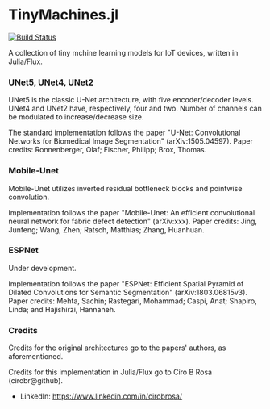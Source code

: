 # TinyMachines.jl

[![Build Status](https://github.com/cirobr/TinyMachines.jl/actions/workflows/CI.yml/badge.svg?branch=main)](https://github.com/cirobr/TinyMachines.jl/actions/workflows/CI.yml?query=branch%3Amain)

A collection of tiny mchine learning models for IoT devices, written in Julia/Flux.

### UNet5, UNet4, UNet2

UNet5 is the classic U-Net architecture, with five encoder/decoder levels. UNet4 and UNet2 have, respectively, four and two. Number of channels can be modulated to increase/decrease size.

The standard implementation follows the paper "U-Net: Convolutional Networks for Biomedical Image Segmentation" (arXiv:1505.04597). Paper credits: Ronnenberger, Olaf; Fischer, Philipp; Brox, Thomas.

### Mobile-Unet

Mobile-Unet utilizes inverted residual bottleneck blocks and pointwise convolution.

Implementation follows the paper "Mobile-Unet: An efficient convolutional neural network for fabric defect detection" (arXiv:xxx). Paper credits: Jing, Junfeng; Wang, Zhen; Ratsch, Matthias; Zhang, Huanhuan.

### ESPNet

Under development.

Implementation follows the paper "ESPNet: Efficient Spatial Pyramid of Dilated Convolutions for Semantic Segmentation" (arXiv:1803.06815v3). Paper credits: Mehta, Sachin; Rastegari, Mohammad; Caspi, Anat;
Shapiro, Linda; and Hajishirzi, Hannaneh.

### Credits
Credits for the original architectures go to the papers' authors, as aforementioned.

Credits for this implementation in Julia/Flux go to Ciro B Rosa (cirobr@github).
* LinkedIn: https://www.linkedin.com/in/cirobrosa/
